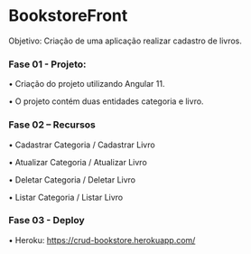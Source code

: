 # BookstoreFront

Objetivo: Criação de uma aplicação realizar cadastro de livros.

### Fase 01 - Projeto:

• Criação do projeto utilizando Angular 11.

• O projeto contém duas entidades categoria e livro.

### Fase 02 – Recursos

• Cadastrar Categoria / Cadastrar Livro

• Atualizar Categoria / Atualizar Livro

• Deletar Categoria / Deletar Livro

• Listar Categoria / Listar Livro

### Fase 03 - Deploy

• Heroku: https://crud-bookstore.herokuapp.com/
